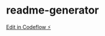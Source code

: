 # readme-generator

[Edit in Codeflow ⚡️](https://stackblitz.com/~/github.com/gonzalote99/readme-generator)